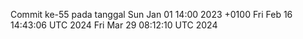Commit ke-55 pada tanggal Sun Jan 01 14:00 2023 +0100
Fri Feb 16 14:43:06 UTC 2024
Fri Mar 29 08:12:10 UTC 2024
